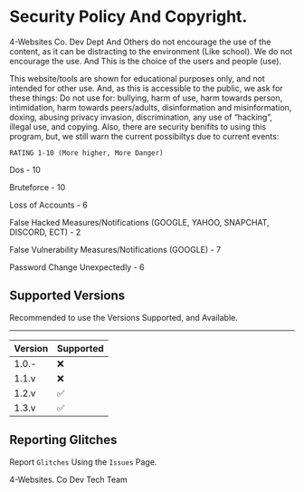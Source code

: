 # Security Policy And Copyright.

4-Websites Co. Dev Dept And Others do not encourage the use of the content, as it can be distracting to the environment (Like school). We do not encourage the use. And This is the choice of the users and people (use).

This website/tools are shown for educational purposes only, and not intended for other use. And, as this is accessible to the public, we ask for these things:
Do not use for:
bullying, harm of use, harm towards person, intimidation, harm towards peers/adults, disinformation and misinformation, doxing, abusing privacy invasion, discrimination, any use of “hacking”, illegal use, and copying. Also, there are security benifits to using this program, but, we still warn the current possibiltys due to current events:

`RATING 1-10 (More higher, More Danger)`



Dos - 10

Bruteforce - 10

Loss of Accounts - 6 

False Hacked Measures/Notifications (GOOGLE, YAHOO, SNAPCHAT, DISCORD, ECT) - 2

False Vulnerability Measures/Notifications (GOOGLE) - 7

Password Change Unexpectedly - 6



 
## Supported Versions

Recommended to use the Versions Supported, and Available.
________________________________
| Version | Supported          |
| ------- | ------------------ |
| 1.0.-   | :x:                |
| 1.1.v   | :x:                |
| 1.2.v   | :white_check_mark: |
| 1.3.v   | :white_check_mark: |


## Reporting Glitches

Report `Glitches` Using the `Issues` Page.

4-Websites. Co Dev Tech Team
